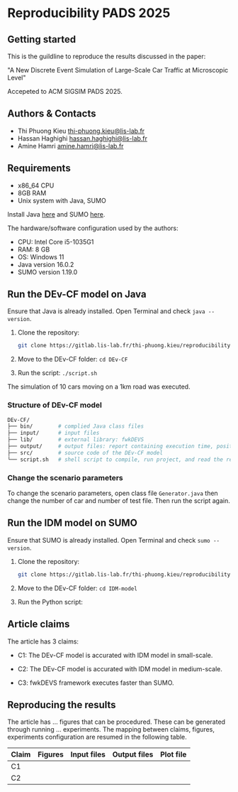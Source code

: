 # Reproducibility PADS 2025

## Getting started

This is the guildline to reproduce the results discussed in the paper:

"A New Discrete Event Simulation of Large-Scale Car Traffic at Microscopic Level"

Accepeted to ACM SIGSIM PADS 2025.

## Authors & Contacts

- Thi Phuong Kieu thi-phuong.kieu@lis-lab.fr
- Hassan Haghighi hassan.haghighi@lis-lab.fr
- Amine Hamri amine.hamri@lis-lab.fr

## Requirements

- x86_64 CPU
- 8GB RAM
- Unix system with Java, SUMO

Install Java [here](https://www.java.com/en/download/manual.jsp) and SUMO [here](https://sumo.dlr.de/docs/Downloads.php).

The hardware/software configuration used by the authors:
- CPU: Intel Core i5-1035G1 
- RAM: 8 GB
- OS: Windows 11
- Java version 16.0.2
- SUMO version 1.19.0

## Run the DEv-CF model on Java

Ensure that Java is already installed. Open Terminal and check `java --version`.

1. Clone the repository: 
    ```bash
    git clone https://gitlab.lis-lab.fr/thi-phuong.kieu/reproducibility-PADS-2025.git DEv-CF
    ```

2. Move to the DEv-CF folder: `cd DEv-CF`

3. Run the script: `./script.sh`

The simulation of 10 cars moving on a 1km road was executed.

### Structure of DEv-CF model

```bash
DEv-CF/
├── bin/        # complied Java class files
├── input/      # input files
├── lib/        # external library: fwkDEVS
├── output/     # output files: report containing execution time, position and speed records
├── src/        # source code of the DEv-CF model
└── script.sh   # shell script to compile, run project, and read the report file
```

### Change the scenario parameters

To change the scenario parameters, open class file `Generator.java` then change the number of car and number of test file.
Then run the script again.

## Run the IDM model on SUMO

Ensure that SUMO is already installed. Open Terminal and check `sumo --version`.

1. Clone the repository: 
    ```bash
    git clone https://gitlab.lis-lab.fr/thi-phuong.kieu/reproducibility-PADS-2025.git IDM-model
    ```
    
2. Move to the DEv-CF folder: `cd IDM-model`

3. Run the Python script:

## Article claims

The article has 3 claims:

- C1: The DEv-CF model is accurated with IDM model in small-scale.

- C2: The DEv-CF model is accurated with IDM model in medium-scale.

- C3: fwkDEVS framework executes faster than SUMO.

## Reproducing the results

The article has ... figures that can be procedured. These can be generated through running ... experiments. The mapping between claims, figures, experiments configuration are resumed in the following table.

| Claim | Figures | Input files | Output files | Plot file|
|-------|---------|-------------|--------------|----------|
| C1    | 
| C2    | 

